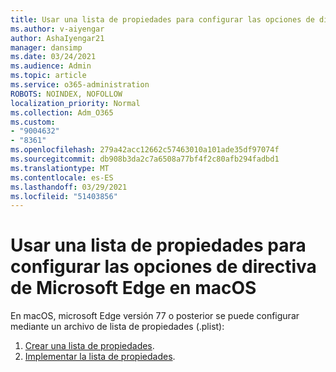 ```yaml
---
title: Usar una lista de propiedades para configurar las opciones de directiva de Microsoft Edge en macOS
ms.author: v-aiyengar
author: AshaIyengar21
manager: dansimp
ms.date: 03/24/2021
ms.audience: Admin
ms.topic: article
ms.service: o365-administration
ROBOTS: NOINDEX, NOFOLLOW
localization_priority: Normal
ms.collection: Adm_O365
ms.custom:
- "9004632"
- "8361"
ms.openlocfilehash: 279a42acc12662c57463010a101ade35df97074f
ms.sourcegitcommit: db908b3da2c7a6508a77bf4f2c80afb294fadbd1
ms.translationtype: MT
ms.contentlocale: es-ES
ms.lasthandoff: 03/29/2021
ms.locfileid: "51403856"
---
```

# <a name="use-a-property-list-to-configure-the-policy-settings-for-microsoft-edge-on-macos"></a>Usar una lista de propiedades para configurar las opciones de directiva de Microsoft Edge en macOS

En macOS, microsoft Edge versión 77 o posterior se puede configurar mediante un archivo de lista de propiedades (.plist):

1. [Crear una lista de propiedades](https://go.microsoft.com/fwlink/?linkid=2134726).
1. [Implementar la lista de propiedades](https://go.microsoft.com/fwlink/?linkid=2134727).

